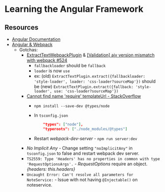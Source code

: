 # Learning the Angular Framework
## Resources
 * [Angular Documentation](https://angular.io/)
 * [Angular & Webpack](https://angular.io/guide/webpack)
    * Gotchas:
        * [ExtractTextWebpackPlugin](https://github.com/webpack-contrib/extract-text-webpack-plugin/issues/569) & [[Validation] ajv version mismatch with webpack #524](https://github.com/webpack-contrib/extract-text-webpack-plugin/issues/524)
            * `fallbackloader` should be `fallback`
            * `loader` is now `use`
            * ex: (old) `ExtractTextPlugin.extract({fallbackloader: 'style-loader', loader: 'css-loader?sourceMap'})` should be (new) `ExtractTextPlugin.extract({fallback: 'style-loader', use: 'css-loader?sourceMap'})`
        * [Cannot find name 'require' templateUrl - StackOverflow](https://stackoverflow.com/questions/40372788/cannot-find-name-require-templateurl)
            * `npm install --save-dev @types/node`
            * In `tsconfig.json` 
            
                ```json
                    "types": ["node"],
                    "typeroots": ["./node_modules/@types"]
                ```
                
            * Restart *webpack-dev-server* - `npm run server:dev`
        * *No Implicit Any* - Change setting `"noImplicitAny"` in `tsconfig.json` to false and restart webpack dev server.
        * `TS2559: Type 'Headers' has no properties in common with type 'RequestOptionsArgs'.` - *RequestOptions* require an object. *{headers: this.headers}*
        * `Uncaught Error: Can't resolve all parameters for NoteService:` - Issue with not having `@Injectable()` on noteservice.
